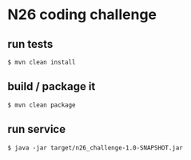 # N26 coding challenge

## run tests

```$ mvn clean install```  

## build / package it

```$ mvn clean package```

## run service

```$ java -jar target/n26_challenge-1.0-SNAPSHOT.jar```
